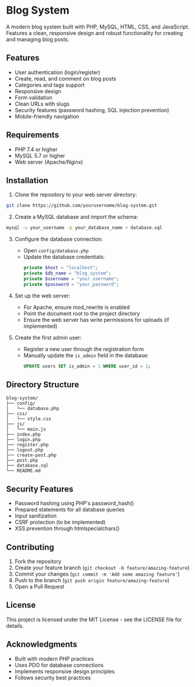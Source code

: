 # Blog System

A modern blog system built with PHP, MySQL, HTML, CSS, and JavaScript. Features a clean, responsive design and robust functionality for creating and managing blog posts.

## Features

- User authentication (login/register)
- Create, read, and comment on blog posts
- Categories and tags support
- Responsive design
- Form validation
- Clean URLs with slugs
- Security features (password hashing, SQL injection prevention)
- Mobile-friendly navigation

## Requirements

- PHP 7.4 or higher
- MySQL 5.7 or higher
- Web server (Apache/Nginx)

## Installation

1. Clone the repository to your web server directory:
```bash
git clone https://github.com/yourusername/blog-system.git
```

2. Create a MySQL database and import the schema:
```bash
mysql -u your_username -p your_database_name < database.sql
```

3. Configure the database connection:
   - Open `config/database.php`
   - Update the database credentials:
     ```php
     private $host = "localhost";
     private $db_name = "blog_system";
     private $username = "your_username";
     private $password = "your_password";
     ```

4. Set up the web server:
   - For Apache, ensure mod_rewrite is enabled
   - Point the document root to the project directory
   - Ensure the web server has write permissions for uploads (if implemented)

5. Create the first admin user:
   - Register a new user through the registration form
   - Manually update the `is_admin` field in the database:
     ```sql
     UPDATE users SET is_admin = 1 WHERE user_id = 1;
     ```

## Directory Structure

```
blog-system/
├── config/
│   └── database.php
├── css/
│   └── style.css
├── js/
│   └── main.js
├── index.php
├── login.php
├── register.php
├── logout.php
├── create-post.php
├── post.php
├── database.sql
└── README.md
```

## Security Features

- Password hashing using PHP's password_hash()
- Prepared statements for all database queries
- Input sanitization
- CSRF protection (to be implemented)
- XSS prevention through htmlspecialchars()

## Contributing

1. Fork the repository
2. Create your feature branch (`git checkout -b feature/amazing-feature`)
3. Commit your changes (`git commit -m 'Add some amazing feature'`)
4. Push to the branch (`git push origin feature/amazing-feature`)
5. Open a Pull Request

## License

This project is licensed under the MIT License - see the LICENSE file for details.

## Acknowledgments

- Built with modern PHP practices
- Uses PDO for database connections
- Implements responsive design principles
- Follows security best practices 
